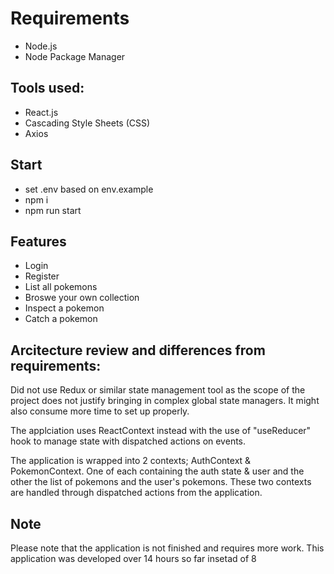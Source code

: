# Requirements

- Node.js
- Node Package Manager

## Tools used:

- React.js
- Cascading Style Sheets (CSS)
- Axios

## Start

- set .env based on env.example
- npm i
- npm run start


## Features

- Login
- Register
- List all pokemons
- Broswe your own collection
- Inspect a pokemon
- Catch a pokemon

## Arcitecture review and differences from requirements:

Did not use Redux or similar state management tool as the scope of the project does not justify bringing in complex global state managers. It might also consume more time to set up properly.

The applciation uses ReactContext instead with the use of "useReducer" hook to manage state with dispatched actions on events.

The application is wrapped into 2 contexts; AuthContext & PokemonContext. One of each containing the auth state & user and the other the list of pokemons and the user's pokemons. These two contexts are handled through dispatched actions from the application.


## Note

Please note that the application is not finished and requires more work.
This application was developed over 14 hours so far insetad of 8

